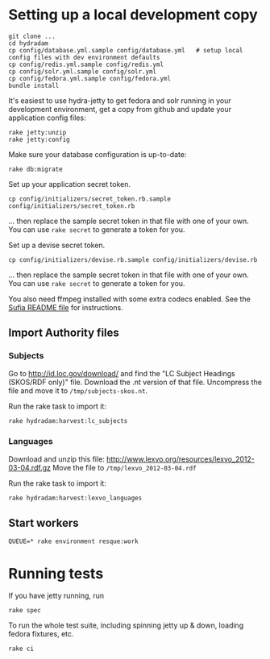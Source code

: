 # Setting up a local development copy

```
git clone ...
cd hydradam
cp config/database.yml.sample config/database.yml   # setup local config files with dev environment defaults
cp config/redis.yml.sample config/redis.yml
cp config/solr.yml.sample config/solr.yml
cp config/fedora.yml.sample config/fedora.yml
bundle install
```
It's easiest to use hydra-jetty to get fedora and solr running in your development environment, get a copy from github and update your application config files:

```
rake jetty:unzip
rake jetty:config
```

Make sure your database configuration is up-to-date:
```
rake db:migrate
```

Set up your application secret token.
```
cp config/initializers/secret_token.rb.sample config/initializers/secret_token.rb
```
... then replace the sample secret token in that file with one of your own. You can use `rake secret` to generate a token for you.

Set up a devise secret token.
```
cp config/initializers/devise.rb.sample config/initializers/devise.rb
```
... then replace the sample secret token in that file with one of your own. You can use `rake secret` to generate a token for you.
 
You also need ffmpeg installed with some extra codecs enabled.  See the [Sufia README file](https://github.com/projecthydra/sufia/blob/master/README.md#if-you-want-to-enable-transcoding-of-video-instal-ffmpeg-version-10) for instructions.

## Import Authority files

### Subjects

Go to http://id.loc.gov/download/ and find the "LC Subject Headings (SKOS/RDF only)" file.
Download the .nt version of that file.
Uncompress the file and move it to ```/tmp/subjects-skos.nt```.

Run the rake task to import it:
```bash
rake hydradam:harvest:lc_subjects
```

### Languages

Download and unzip this file: http://www.lexvo.org/resources/lexvo_2012-03-04.rdf.gz
Move the file to ```/tmp/lexvo_2012-03-04.rdf```

Run the rake task to import it:
```bash
rake hydradam:harvest:lexvo_languages
```

## Start workers
```
QUEUE=* rake environment resque:work
```

# Running tests


If you have jetty running, run 

```
rake spec
```

To run the whole test suite, including spinning jetty up & down, loading fedora fixtures, etc. 
```
rake ci
```
